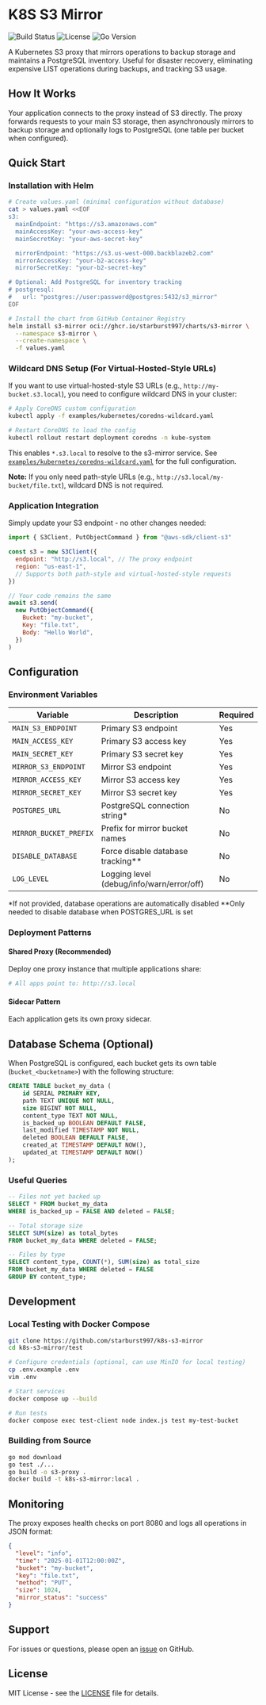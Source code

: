 # K8S S3 Mirror

![Build Status](https://github.com/starburst997/k8s-s3-mirror/workflows/Production%20Release/badge.svg)
![License](https://img.shields.io/github/license/starburst997/k8s-s3-mirror)
![Go Version](https://img.shields.io/badge/Go-1.21-blue)

A Kubernetes S3 proxy that mirrors operations to backup storage and maintains a PostgreSQL inventory. Useful for disaster recovery, eliminating expensive LIST operations during backups, and tracking S3 usage.

## How It Works

Your application connects to the proxy instead of S3 directly. The proxy forwards requests to your main S3 storage, then asynchronously mirrors to backup storage and optionally logs to PostgreSQL (one table per bucket when configured).

## Quick Start

### Installation with Helm

```bash
# Create values.yaml (minimal configuration without database)
cat > values.yaml <<EOF
s3:
  mainEndpoint: "https://s3.amazonaws.com"
  mainAccessKey: "your-aws-access-key"
  mainSecretKey: "your-aws-secret-key"

  mirrorEndpoint: "https://s3.us-west-000.backblazeb2.com"
  mirrorAccessKey: "your-b2-access-key"
  mirrorSecretKey: "your-b2-secret-key"

# Optional: Add PostgreSQL for inventory tracking
# postgresql:
#   url: "postgres://user:password@postgres:5432/s3_mirror"
EOF

# Install the chart from GitHub Container Registry
helm install s3-mirror oci://ghcr.io/starburst997/charts/s3-mirror \
  --namespace s3-mirror \
  --create-namespace \
  -f values.yaml
```

### Wildcard DNS Setup (For Virtual-Hosted-Style URLs)

If you want to use virtual-hosted-style S3 URLs (e.g., `http://my-bucket.s3.local`), you need to configure wildcard DNS in your cluster:

```bash
# Apply CoreDNS custom configuration
kubectl apply -f examples/kubernetes/coredns-wildcard.yaml

# Restart CoreDNS to load the config
kubectl rollout restart deployment coredns -n kube-system
```

This enables `*.s3.local` to resolve to the s3-mirror service. See [`examples/kubernetes/coredns-wildcard.yaml`](examples/kubernetes/coredns-wildcard.yaml) for the full configuration.

**Note:** If you only need path-style URLs (e.g., `http://s3.local/my-bucket/file.txt`), wildcard DNS is not required.

### Application Integration

Simply update your S3 endpoint - no other changes needed:

```javascript
import { S3Client, PutObjectCommand } from "@aws-sdk/client-s3"

const s3 = new S3Client({
  endpoint: "http://s3.local", // The proxy endpoint
  region: "us-east-1",
  // Supports both path-style and virtual-hosted-style requests
})

// Your code remains the same
await s3.send(
  new PutObjectCommand({
    Bucket: "my-bucket",
    Key: "file.txt",
    Body: "Hello World",
  })
)
```

## Configuration

### Environment Variables

| Variable               | Description                               | Required |
| ---------------------- | ----------------------------------------- | -------- |
| `MAIN_S3_ENDPOINT`     | Primary S3 endpoint                       | Yes      |
| `MAIN_ACCESS_KEY`      | Primary S3 access key                     | Yes      |
| `MAIN_SECRET_KEY`      | Primary S3 secret key                     | Yes      |
| `MIRROR_S3_ENDPOINT`   | Mirror S3 endpoint                        | Yes      |
| `MIRROR_ACCESS_KEY`    | Mirror S3 access key                      | Yes      |
| `MIRROR_SECRET_KEY`    | Mirror S3 secret key                      | Yes      |
| `POSTGRES_URL`         | PostgreSQL connection string\*            | No       |
| `MIRROR_BUCKET_PREFIX` | Prefix for mirror bucket names            | No       |
| `DISABLE_DATABASE`     | Force disable database tracking\*\*       | No       |
| `LOG_LEVEL`            | Logging level (debug/info/warn/error/off) | No       |

\*If not provided, database operations are automatically disabled
\*\*Only needed to disable database when POSTGRES_URL is set

### Deployment Patterns

#### Shared Proxy (Recommended)

Deploy one proxy instance that multiple applications share:

```yaml
# All apps point to: http://s3.local
```

#### Sidecar Pattern

Each application gets its own proxy sidecar.

## Database Schema (Optional)

When PostgreSQL is configured, each bucket gets its own table (`bucket_<bucketname>`) with the following structure:

```sql
CREATE TABLE bucket_my_data (
    id SERIAL PRIMARY KEY,
    path TEXT UNIQUE NOT NULL,
    size BIGINT NOT NULL,
    content_type TEXT NOT NULL,
    is_backed_up BOOLEAN DEFAULT FALSE,
    last_modified TIMESTAMP NOT NULL,
    deleted BOOLEAN DEFAULT FALSE,
    created_at TIMESTAMP DEFAULT NOW(),
    updated_at TIMESTAMP DEFAULT NOW()
);
```

### Useful Queries

```sql
-- Files not yet backed up
SELECT * FROM bucket_my_data
WHERE is_backed_up = FALSE AND deleted = FALSE;

-- Total storage size
SELECT SUM(size) as total_bytes
FROM bucket_my_data WHERE deleted = FALSE;

-- Files by type
SELECT content_type, COUNT(*), SUM(size) as total_size
FROM bucket_my_data WHERE deleted = FALSE
GROUP BY content_type;
```

## Development

### Local Testing with Docker Compose

```bash
git clone https://github.com/starburst997/k8s-s3-mirror
cd k8s-s3-mirror/test

# Configure credentials (optional, can use MinIO for local testing)
cp .env.example .env
vim .env

# Start services
docker compose up --build

# Run tests
docker compose exec test-client node index.js test my-test-bucket
```

### Building from Source

```bash
go mod download
go test ./...
go build -o s3-proxy .
docker build -t k8s-s3-mirror:local .
```

## Monitoring

The proxy exposes health checks on port 8080 and logs all operations in JSON format:

```json
{
  "level": "info",
  "time": "2025-01-01T12:00:00Z",
  "bucket": "my-bucket",
  "key": "file.txt",
  "method": "PUT",
  "size": 1024,
  "mirror_status": "success"
}
```

## Support

For issues or questions, please open an [issue](https://github.com/starburst997/k8s-s3-mirror/issues) on GitHub.

## License

MIT License - see the [LICENSE](LICENSE) file for details.

